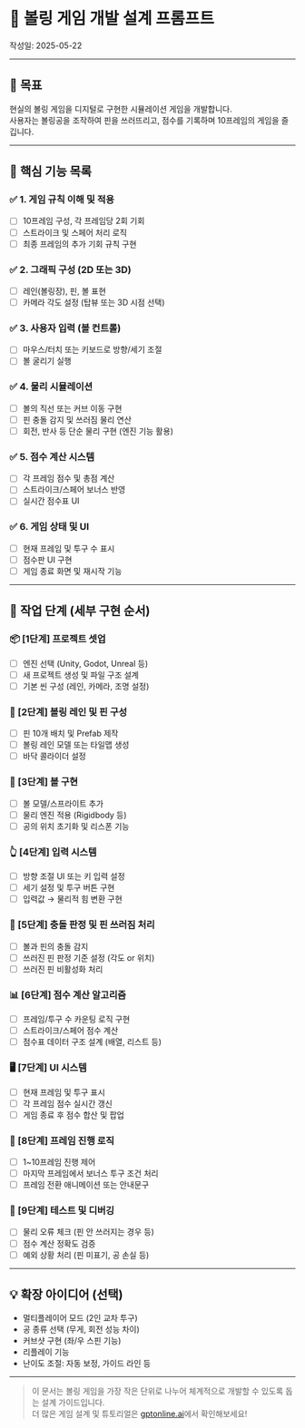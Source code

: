 # 🎳 볼링 게임 개발 설계 프롬프트

작성일: 2025-05-22

---

## 🎯 목표

현실의 볼링 게임을 디지털로 구현한 시뮬레이션 게임을 개발합니다.  
사용자는 볼링공을 조작하여 핀을 쓰러뜨리고, 점수를 기록하며 10프레임의 게임을 즐깁니다.

---

## 🧩 핵심 기능 목록

### ✅ 1. 게임 규칙 이해 및 적용
- [ ] 10프레임 구성, 각 프레임당 2회 기회
- [ ] 스트라이크 및 스페어 처리 로직
- [ ] 최종 프레임의 추가 기회 규칙 구현

### ✅ 2. 그래픽 구성 (2D 또는 3D)
- [ ] 레인(볼링장), 핀, 볼 표현
- [ ] 카메라 각도 설정 (탑뷰 또는 3D 시점 선택)

### ✅ 3. 사용자 입력 (볼 컨트롤)
- [ ] 마우스/터치 또는 키보드로 방향/세기 조절
- [ ] 볼 굴리기 실행

### ✅ 4. 물리 시뮬레이션
- [ ] 볼의 직선 또는 커브 이동 구현
- [ ] 핀 충돌 감지 및 쓰러짐 물리 연산
- [ ] 회전, 반사 등 단순 물리 구현 (엔진 기능 활용)

### ✅ 5. 점수 계산 시스템
- [ ] 각 프레임 점수 및 총점 계산
- [ ] 스트라이크/스페어 보너스 반영
- [ ] 실시간 점수표 UI

### ✅ 6. 게임 상태 및 UI
- [ ] 현재 프레임 및 투구 수 표시
- [ ] 점수판 UI 구현
- [ ] 게임 종료 화면 및 재시작 기능

---

## 🔧 작업 단계 (세부 구현 순서)

### 📦 [1단계] 프로젝트 셋업
- [ ] 엔진 선택 (Unity, Godot, Unreal 등)
- [ ] 새 프로젝트 생성 및 파일 구조 설계
- [ ] 기본 씬 구성 (레인, 카메라, 조명 설정)

### 🎳 [2단계] 볼링 레인 및 핀 구성
- [ ] 핀 10개 배치 및 Prefab 제작
- [ ] 볼링 레인 모델 또는 타일맵 생성
- [ ] 바닥 콜라이더 설정

### 🏐 [3단계] 볼 구현
- [ ] 볼 모델/스프라이트 추가
- [ ] 물리 엔진 적용 (Rigidbody 등)
- [ ] 공의 위치 초기화 및 리스폰 기능

### 👆 [4단계] 입력 시스템
- [ ] 방향 조절 UI 또는 키 입력 설정
- [ ] 세기 설정 및 투구 버튼 구현
- [ ] 입력값 → 물리적 힘 변환 구현

### 🧮 [5단계] 충돌 판정 및 핀 쓰러짐 처리
- [ ] 볼과 핀의 충돌 감지
- [ ] 쓰러진 핀 판정 기준 설정 (각도 or 위치)
- [ ] 쓰러진 핀 비활성화 처리

### 📊 [6단계] 점수 계산 알고리즘
- [ ] 프레임/투구 수 카운팅 로직 구현
- [ ] 스트라이크/스페어 점수 계산
- [ ] 점수표 데이터 구조 설계 (배열, 리스트 등)

### 🖥 [7단계] UI 시스템
- [ ] 현재 프레임 및 투구 표시
- [ ] 각 프레임 점수 실시간 갱신
- [ ] 게임 종료 후 점수 합산 및 팝업

### 🔁 [8단계] 프레임 진행 로직
- [ ] 1~10프레임 진행 제어
- [ ] 마지막 프레임에서 보너스 투구 조건 처리
- [ ] 프레임 전환 애니메이션 또는 안내문구

### 🧪 [9단계] 테스트 및 디버깅
- [ ] 물리 오류 체크 (핀 안 쓰러지는 경우 등)
- [ ] 점수 계산 정확도 검증
- [ ] 예외 상황 처리 (핀 미표기, 공 손실 등)

---

## 💡 확장 아이디어 (선택)
- 멀티플레이어 모드 (2인 교차 투구)
- 공 종류 선택 (무게, 회전 성능 차이)
- 커브샷 구현 (좌/우 스핀 기능)
- 리플레이 기능
- 난이도 조절: 자동 보정, 가이드 라인 등

---

> 이 문서는 볼링 게임을 가장 작은 단위로 나누어 체계적으로 개발할 수 있도록 돕는 설계 가이드입니다.  
> 더 많은 게임 설계 및 튜토리얼은 [gptonline.ai](https://gptonline.ai/ko/)에서 확인해보세요!
